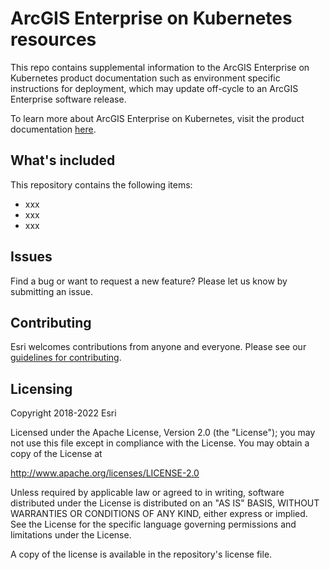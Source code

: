 # ArcGIS Enterprise on Kubernetes resources
This repo contains supplemental information to the ArcGIS Enterprise on Kubernetes product documentation such as environment specific instructions for deployment, which may update off-cycle to an ArcGIS Enterprise software release.

To learn more about ArcGIS Enterprise on Kubernetes, visit the product documentation [here](https://enterprise-k8s.arcgis.com/en/latest/deploy/kubernetes-concepts.htm/).

## What's included
This repository contains the following items:
* xxx
* xxx
* xxx

## Issues
Find a bug or want to request a new feature? Please let us know by submitting an issue.

## Contributing
Esri welcomes contributions from anyone and everyone. Please see our [guidelines for contributing](https://github.com/esri/contributing).

## Licensing
Copyright 2018-2022 Esri

Licensed under the Apache License, Version 2.0 (the "License");
you may not use this file except in compliance with the License.
You may obtain a copy of the License at

   http://www.apache.org/licenses/LICENSE-2.0

Unless required by applicable law or agreed to in writing, software
distributed under the License is distributed on an "AS IS" BASIS,
WITHOUT WARRANTIES OR CONDITIONS OF ANY KIND, either express or implied.
See the License for the specific language governing permissions and
limitations under the License.

A copy of the license is available in the repository's license file.
